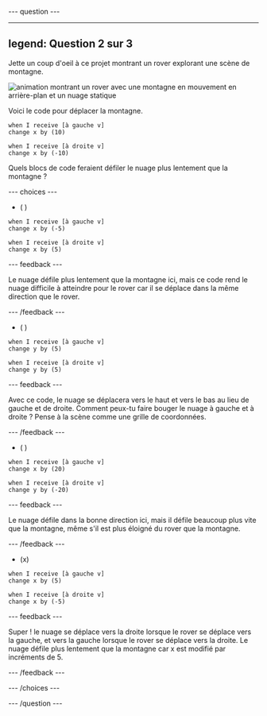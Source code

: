 --- question ---

---
legend: Question 2 sur 3
---

Jette un coup d'oeil à ce projet montrant un rover explorant une scène de montagne.

![animation montrant un rover avec une montagne en mouvement en arrière-plan et un nuage statique](images/mountain-animation.gif)

Voici le code pour déplacer la montagne.

```blocks3
when I receive [à gauche v]
change x by (10)

when I receive [à droite v]
change x by (-10)
```

Quels blocs de code feraient défiler le nuage plus lentement que la montagne ?

--- choices ---

- ( )

```blocks3
when I receive [à gauche v]
change x by (-5)

when I receive [à droite v]
change x by (5)
```

  --- feedback ---

Le nuage défile plus lentement que la montagne ici, mais ce code rend le nuage difficile à atteindre pour le rover car il se déplace dans la même direction que le rover.

  --- /feedback ---

- ( )

```blocks3
when I receive [à gauche v]
change y by (5)

when I receive [à droite v]
change y by (5)

```

  --- feedback ---

  Avec ce code, le nuage se déplacera vers le haut et vers le bas au lieu de gauche et de droite. Comment peux-tu faire bouger le nuage à gauche et à droite ? Pense à la scène comme une grille de coordonnées.

  --- /feedback ---

- ( )

```blocks3
when I receive [à gauche v]
change x by (20)

when I receive [à droite v]
change y by (-20)
```

  --- feedback ---

  Le nuage défile dans la bonne direction ici, mais il défile beaucoup plus vite que la montagne, même s'il est plus éloigné du rover que la montagne.

  --- /feedback ---

- (x)

```blocks3
when I receive [à gauche v]
change x by (5)

when I receive [à droite v]
change x by (-5)
```

  --- feedback ---

Super ! le nuage se déplace vers la droite lorsque le rover se déplace vers la gauche, et vers la gauche lorsque le rover se déplace vers la droite.  Le nuage défile plus lentement que la montagne car x est modifié par incréments de 5.

  --- /feedback ---

--- /choices ---

--- /question ---
